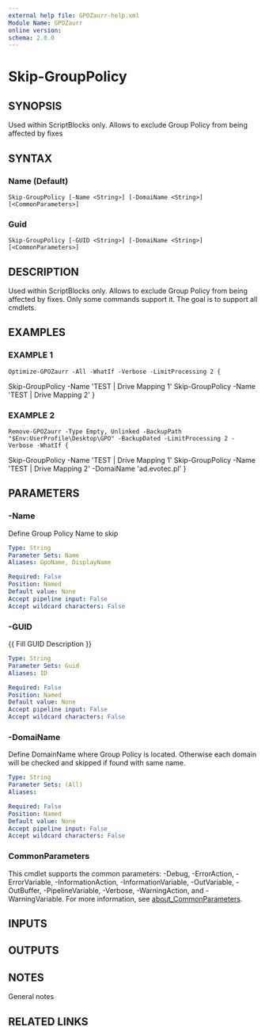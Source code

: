 ```yaml
---
external help file: GPOZaurr-help.xml
Module Name: GPOZaurr
online version:
schema: 2.0.0
---
```


# Skip-GroupPolicy

## SYNOPSIS
Used within ScriptBlocks only.
Allows to exclude Group Policy from being affected by fixes

## SYNTAX

### Name (Default)
```
Skip-GroupPolicy [-Name <String>] [-DomaiName <String>] [<CommonParameters>]
```

### Guid
```
Skip-GroupPolicy [-GUID <String>] [-DomaiName <String>] [<CommonParameters>]
```

## DESCRIPTION
Used within ScriptBlocks only.
Allows to exclude Group Policy from being affected by fixes.
Only some commands support it.
The goal is to support all cmdlets.

## EXAMPLES

### EXAMPLE 1
```
Optimize-GPOZaurr -All -WhatIf -Verbose -LimitProcessing 2 {
```

Skip-GroupPolicy -Name 'TEST | Drive Mapping 1'
    Skip-GroupPolicy -Name 'TEST | Drive Mapping 2'
}

### EXAMPLE 2
```
Remove-GPOZaurr -Type Empty, Unlinked -BackupPath "$Env:UserProfile\Desktop\GPO" -BackupDated -LimitProcessing 2 -Verbose -WhatIf {
```

Skip-GroupPolicy -Name 'TEST | Drive Mapping 1'
    Skip-GroupPolicy -Name 'TEST | Drive Mapping 2' -DomaiName 'ad.evotec.pl'
}

## PARAMETERS

### -Name
Define Group Policy Name to skip

```yaml
Type: String
Parameter Sets: Name
Aliases: GpoName, DisplayName

Required: False
Position: Named
Default value: None
Accept pipeline input: False
Accept wildcard characters: False
```

### -GUID
{{ Fill GUID Description }}

```yaml
Type: String
Parameter Sets: Guid
Aliases: ID

Required: False
Position: Named
Default value: None
Accept pipeline input: False
Accept wildcard characters: False
```

### -DomaiName
Define DomainName where Group Policy is located.
Otherwise each domain will be checked and skipped if found with same name.

```yaml
Type: String
Parameter Sets: (All)
Aliases:

Required: False
Position: Named
Default value: None
Accept pipeline input: False
Accept wildcard characters: False
```

### CommonParameters
This cmdlet supports the common parameters: -Debug, -ErrorAction, -ErrorVariable, -InformationAction, -InformationVariable, -OutVariable, -OutBuffer, -PipelineVariable, -Verbose, -WarningAction, and -WarningVariable. For more information, see [about_CommonParameters](http://go.microsoft.com/fwlink/?LinkID=113216).

## INPUTS

## OUTPUTS

## NOTES
General notes

## RELATED LINKS
